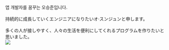 앱 개발자를 꿈꾸는 오승준입니다.\
\
持続的に成長していくエンジニアになりたいオ·スンジュンと申します。\
\
多くの人が接しやすく、人々の生活を便利にしてくれるプログラムを作りたいと思いました。\
<img src="http://mazandi.herokuapp.com/api?handle=sj990927&theme=warm"/>
